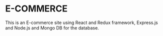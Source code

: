 # E-COMMERCE

This is an E-commerce site using React and Redux framework, Express.js and Node.js and Mongo DB for the database.
